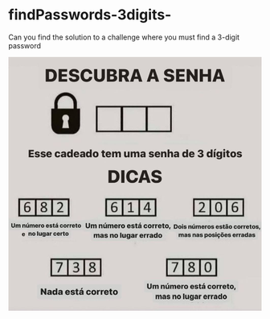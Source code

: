 # findPasswords-3digits-
Can you find the solution to a challenge where you must find a 3-digit password

![Challenge](https://raw.githubusercontent.com/gabriel-logan/findPasswords-3digits-/main/desafio.jpg)
